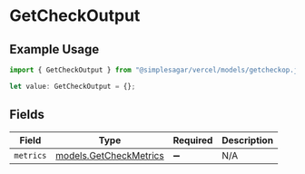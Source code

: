 # GetCheckOutput

## Example Usage

```typescript
import { GetCheckOutput } from "@simplesagar/vercel/models/getcheckop.js";

let value: GetCheckOutput = {};
```

## Fields

| Field                                                  | Type                                                   | Required                                               | Description                                            |
| ------------------------------------------------------ | ------------------------------------------------------ | ------------------------------------------------------ | ------------------------------------------------------ |
| `metrics`                                              | [models.GetCheckMetrics](../models/getcheckmetrics.md) | :heavy_minus_sign:                                     | N/A                                                    |